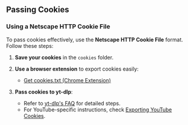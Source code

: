## Passing Cookies

### Using a Netscape HTTP Cookie File

To pass cookies effectively, use the **Netscape HTTP Cookie File** format. Follow these steps:

1. **Save your cookies** in the `cookies` folder.

2. **Use a browser extension** to export cookies easily:
   - [Get cookies.txt (Chrome Extension)](https://chromewebstore.google.com/detail/get-cookiestxt-clean/ahmnmhfbokciafffnknlekllgcnafnie?hl=en)

3. **Pass cookies to yt-dlp**:
   - Refer to [yt-dlp's FAQ](https://github.com/yt-dlp/yt-dlp/wiki/FAQ#how-do-i-pass-cookies-to-yt-dlp) for detailed steps.
   - For YouTube-specific instructions, check [Exporting YouTube Cookies](https://github.com/yt-dlp/yt-dlp/wiki/Extractors#exporting-youtube-cookies).
